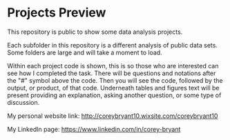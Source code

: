 # Projects Preview


This repository is public to show some data analysis projects.

Each subfolder in this repository is a different analysis of public data sets. Some folders are large and will take a moment to load.

Within each project code is shown, this is so those who are interested can see how I completed the task. There will be questions and
notations after the "#" symbol above the code. Then you will see the code, followed by the output, or product, of that code. Underneath
tables and figures text will be present providing an explanation, asking another question, or some type of discussion.

My personal website link: http://coreybryant10.wixsite.com/coreybryant10

My LinkedIn page: https://www.linkedin.com/in/corey-bryant
